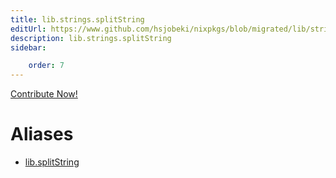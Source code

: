 ```yaml
---
title: lib.strings.splitString
editUrl: https://www.github.com/hsjobeki/nixpkgs/blob/migrated/lib/strings.nix#L872C17
description: lib.strings.splitString
sidebar:

    order: 7
---
```


<a href="https://www.github.com/hsjobeki/nixpkgs/blob/migrated/lib/strings.nix#L872C17">Contribute Now!</a>


# Aliases

- [lib.splitString](/nix-doc-comments/reference/lib/lib-splitstring)


